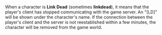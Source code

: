 When a character is **Link Dead** (sometimes **linkdead**), it means that the
player's client has stopped communicating with the game server. An "\[LD\]" will
be shown under the character's name. If the connection between the player's
client and the server is not reestablished within a few minutes, the character
will be removed from the game world.

<!--[category:Terminology](category:Terminology.md)-->
